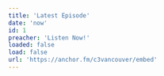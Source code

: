 ```yaml
---
title: 'Latest Episode'
date: 'now'
id: 1
preacher: 'Listen Now!'
loaded: false
load: false
url: 'https://anchor.fm/c3vancouver/embed'
---
```

